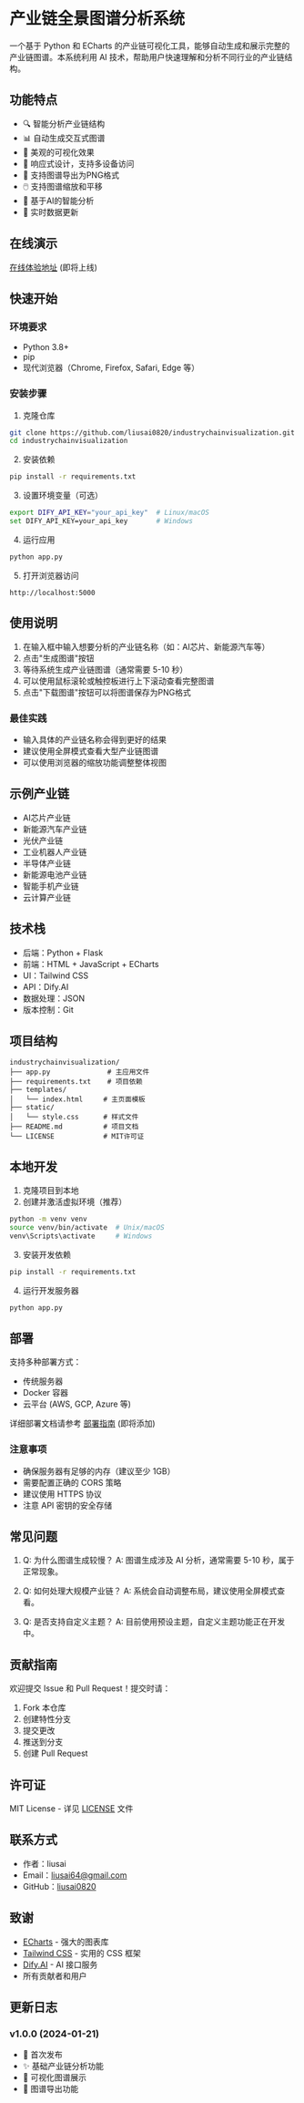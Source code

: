 # 产业链全景图谱分析系统

一个基于 Python 和 ECharts 的产业链可视化工具，能够自动生成和展示完整的产业链图谱。本系统利用 AI 技术，帮助用户快速理解和分析不同行业的产业链结构。

## 功能特点

- 🔍 智能分析产业链结构
- 📊 自动生成交互式图谱
- 🎨 美观的可视化效果
- 📱 响应式设计，支持多设备访问
- 💾 支持图谱导出为PNG格式
- 🖱️ 支持图谱缩放和平移
- 🤖 基于AI的智能分析
- 🔄 实时数据更新

## 在线演示

[在线体验地址](#) (即将上线)

## 快速开始

### 环境要求

- Python 3.8+
- pip
- 现代浏览器（Chrome, Firefox, Safari, Edge 等）

### 安装步骤

1. 克隆仓库
```bash
git clone https://github.com/liusai0820/industrychainvisualization.git
cd industrychainvisualization
```

2. 安装依赖
```bash
pip install -r requirements.txt
```

3. 设置环境变量（可选）
```bash
export DIFY_API_KEY="your_api_key"  # Linux/macOS
set DIFY_API_KEY=your_api_key       # Windows
```

4. 运行应用
```bash
python app.py
```

5. 打开浏览器访问
```
http://localhost:5000
```

## 使用说明

1. 在输入框中输入想要分析的产业链名称（如：AI芯片、新能源汽车等）
2. 点击"生成图谱"按钮
3. 等待系统生成产业链图谱（通常需要 5-10 秒）
4. 可以使用鼠标滚轮或触控板进行上下滚动查看完整图谱
5. 点击"下载图谱"按钮可以将图谱保存为PNG格式

### 最佳实践
- 输入具体的产业链名称会得到更好的结果
- 建议使用全屏模式查看大型产业链图谱
- 可以使用浏览器的缩放功能调整整体视图

## 示例产业链

- AI芯片产业链
- 新能源汽车产业链
- 光伏产业链
- 工业机器人产业链
- 半导体产业链
- 新能源电池产业链
- 智能手机产业链
- 云计算产业链

## 技术栈

- 后端：Python + Flask
- 前端：HTML + JavaScript + ECharts
- UI：Tailwind CSS
- API：Dify.AI
- 数据处理：JSON
- 版本控制：Git

## 项目结构

```
industrychainvisualization/
├── app.py              # 主应用文件
├── requirements.txt    # 项目依赖
├── templates/         
│   └── index.html     # 主页面模板
├── static/            
│   └── style.css      # 样式文件
├── README.md          # 项目文档
└── LICENSE            # MIT许可证
```

## 本地开发

1. 克隆项目到本地
2. 创建并激活虚拟环境（推荐）
```bash
python -m venv venv
source venv/bin/activate  # Unix/macOS
venv\Scripts\activate     # Windows
```
3. 安装开发依赖
```bash
pip install -r requirements.txt
```
4. 运行开发服务器
```bash
python app.py
```

## 部署

支持多种部署方式：

- 传统服务器
- Docker 容器
- 云平台 (AWS, GCP, Azure 等)

详细部署文档请参考 [部署指南](#) (即将添加)

### 注意事项
- 确保服务器有足够的内存（建议至少 1GB）
- 需要配置正确的 CORS 策略
- 建议使用 HTTPS 协议
- 注意 API 密钥的安全存储

## 常见问题

1. Q: 为什么图谱生成较慢？
   A: 图谱生成涉及 AI 分析，通常需要 5-10 秒，属于正常现象。

2. Q: 如何处理大规模产业链？
   A: 系统会自动调整布局，建议使用全屏模式查看。

3. Q: 是否支持自定义主题？
   A: 目前使用预设主题，自定义主题功能正在开发中。

## 贡献指南

欢迎提交 Issue 和 Pull Request！提交时请：

1. Fork 本仓库
2. 创建特性分支
3. 提交更改
4. 推送到分支
5. 创建 Pull Request

## 许可证

MIT License - 详见 [LICENSE](LICENSE) 文件

## 联系方式

- 作者：liusai
- Email：liusai64@gmail.com
- GitHub：[liusai0820](https://github.com/liusai0820)

## 致谢

- [ECharts](https://echarts.apache.org/) - 强大的图表库
- [Tailwind CSS](https://tailwindcss.com/) - 实用的 CSS 框架
- [Dify.AI](https://dify.ai/) - AI 接口服务
- 所有贡献者和用户

## 更新日志

### v1.0.0 (2024-01-21)
- 🎉 首次发布
- ✨ 基础产业链分析功能
- 🎨 可视化图谱展示
- 💾 图谱导出功能 